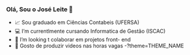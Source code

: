 ### Olá, Sou o José Leite 👋

- 📈 Sou graduado em Ciências Contabeis  (UFERSA)
- 💻 I’m currentlmente cursando Informatica de Gestão (ISCAC)
- 👯 I’m looking t colaborar em projetos front- end
-  🎥 Gosto de produzir videos nas horas vagas
-?theme=THEME_NAME

